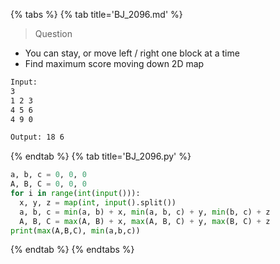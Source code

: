 {% tabs %}
{% tab title='BJ_2096.md' %}

> Question

* You can stay, or move left / right one block at a time
* Find maximum score moving down 2D map

```txt
Input:
3
1 2 3
4 5 6
4 9 0

Output: 18 6
```

{% endtab %}
{% tab title='BJ_2096.py' %}

```py
a, b, c = 0, 0, 0
A, B, C = 0, 0, 0
for i in range(int(input())):
  x, y, z = map(int, input().split())
  a, b, c = min(a, b) + x, min(a, b, c) + y, min(b, c) + z
  A, B, C = max(A, B) + x, max(A, B, C) + y, max(B, C) + z
print(max(A,B,C), min(a,b,c))
```

{% endtab %}
{% endtabs %}
